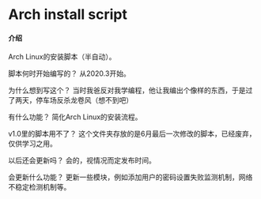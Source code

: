 # Arch install script

#### 介绍
Arch Linux的安装脚本（半自动）。

脚本何时开始编写的？
从2020.3开始。

为什么想到写这个？
当时我爸反对我学编程，他让我编出个像样的东西，于是过了两天，停车场反杀龙卷风（想不到吧）

有什么功能？
简化Arch Linux的安装流程。

v1.0里的脚本用不了？
这个文件夹存放的是6月最后一次修改的脚本，已经废弃，仅供学习之用。

以后还会更新吗？
会的，视情况而定发布时间。

会更新什么功能？
更新一些模块，例如添加用户的密码设置失败监测机制，网络不稳定检测机制等。

